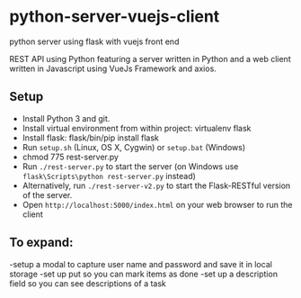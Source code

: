 # python-server-vuejs-client
python server using flask with vuejs front end

REST API using Python featuring a server written in Python and a web client written in Javascript using VueJs Framework and axios.

Setup
-----

- Install Python 3 and git.
- Install virtual environment from within project: virtualenv flask
- Install flask: flask/bin/pip install flask
- Run `setup.sh` (Linux, OS X, Cygwin) or `setup.bat` (Windows)
- chmod 775 rest-server.py
- Run `./rest-server.py` to start the server (on Windows use `flask\Scripts\python rest-server.py` instead)
- Alternatively, run `./rest-server-v2.py` to start the Flask-RESTful version of the server.
- Open `http://localhost:5000/index.html` on your web browser to run the client


## To expand:

-setup a modal to capture user name and password and save it in local storage
-set up put so you can mark items as done
-set up a description field so you can see descriptions of a task


